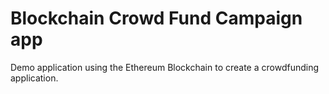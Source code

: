 # Blockchain Crowd Fund Campaign app

Demo application using the Ethereum Blockchain to create a crowdfunding application.